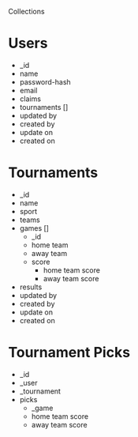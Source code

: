 
Collections

# Users
 - _id
 - name
 - password-hash
 - email
 - claims
 - tournaments []
 - updated by
 - created by
 - update on
 - created on

# Tournaments
 - _id
 - name
 - sport
 - teams
 - games []
    - _id
    - home team
    - away team
    - score
        - home team score
        - away team score
 - results
 - updated by
 - created by
 - update on
 - created on

# Tournament Picks
 - _id
 - _user
 - _tournament
 - picks
    - _game
    - home team score
    - away team score
